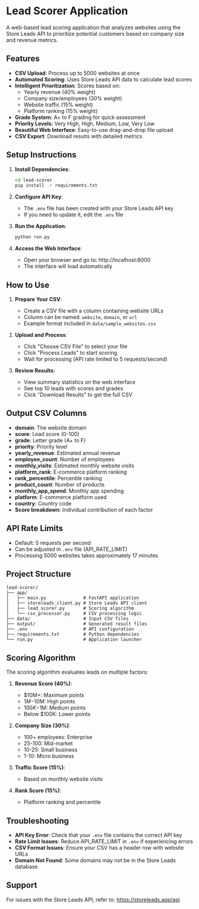 # Lead Scorer Application

A web-based lead scoring application that analyzes websites using the Store Leads API to prioritize potential customers based on company size and revenue metrics.

## Features

- **CSV Upload**: Process up to 5000 websites at once
- **Automated Scoring**: Uses Store Leads API data to calculate lead scores
- **Intelligent Prioritization**: Scores based on:
  - Yearly revenue (40% weight)
  - Company size/employees (30% weight)
  - Website traffic (15% weight)
  - Platform ranking (15% weight)
- **Grade System**: A+ to F grading for quick assessment
- **Priority Levels**: Very High, High, Medium, Low, Very Low
- **Beautiful Web Interface**: Easy-to-use drag-and-drop file upload
- **CSV Export**: Download results with detailed metrics

## Setup Instructions

1. **Install Dependencies**:
   ```bash
   cd lead-scorer
   pip install -r requirements.txt
   ```

2. **Configure API Key**:
   - The `.env` file has been created with your Store Leads API key
   - If you need to update it, edit the `.env` file

3. **Run the Application**:
   ```bash
   python run.py
   ```

4. **Access the Web Interface**:
   - Open your browser and go to: http://localhost:8000
   - The interface will load automatically

## How to Use

1. **Prepare Your CSV**:
   - Create a CSV file with a column containing website URLs
   - Column can be named: `website`, `domain`, or `url`
   - Example format included in `data/sample_websites.csv`

2. **Upload and Process**:
   - Click "Choose CSV File" to select your file
   - Click "Process Leads" to start scoring
   - Wait for processing (API rate limited to 5 requests/second)

3. **Review Results**:
   - View summary statistics on the web interface
   - See top 10 leads with scores and grades
   - Click "Download Results" to get the full CSV

## Output CSV Columns

- **domain**: The website domain
- **score**: Lead score (0-100)
- **grade**: Letter grade (A+ to F)
- **priority**: Priority level
- **yearly_revenue**: Estimated annual revenue
- **employee_count**: Number of employees
- **monthly_visits**: Estimated monthly website visits
- **platform_rank**: E-commerce platform ranking
- **rank_percentile**: Percentile ranking
- **product_count**: Number of products
- **monthly_app_spend**: Monthly app spending
- **platform**: E-commerce platform used
- **country**: Country code
- **Score breakdown**: Individual contribution of each factor

## API Rate Limits

- Default: 5 requests per second
- Can be adjusted in `.env` file (API_RATE_LIMIT)
- Processing 5000 websites takes approximately 17 minutes

## Project Structure

```
lead-scorer/
├── app/
│   ├── main.py              # FastAPI application
│   ├── storeleads_client.py # Store Leads API client
│   ├── lead_scorer.py       # Scoring algorithm
│   └── csv_processor.py     # CSV processing logic
├── data/                    # Input CSV files
├── output/                  # Generated result files
├── .env                     # API configuration
├── requirements.txt         # Python dependencies
└── run.py                   # Application launcher
```

## Scoring Algorithm

The scoring algorithm evaluates leads on multiple factors:

1. **Revenue Score (40%)**:
   - $10M+: Maximum points
   - $1M-$10M: High points
   - $100K-$1M: Medium points
   - Below $100K: Lower points

2. **Company Size (30%)**:
   - 100+ employees: Enterprise
   - 25-100: Mid-market
   - 10-25: Small business
   - 1-10: Micro business

3. **Traffic Score (15%)**:
   - Based on monthly website visits

4. **Rank Score (15%)**:
   - Platform ranking and percentile

## Troubleshooting

- **API Key Error**: Check that your `.env` file contains the correct API key
- **Rate Limit Issues**: Reduce API_RATE_LIMIT in `.env` if experiencing errors
- **CSV Format Issues**: Ensure your CSV has a header row with website URLs
- **Domain Not Found**: Some domains may not be in the Store Leads database

## Support

For issues with the Store Leads API, refer to: https://storeleads.app/api